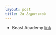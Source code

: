```yaml
---
layout: post
title: 2α Δημοτικού
---
```


* Beast Academy [link](https://beastacademy.com/resources/printables)